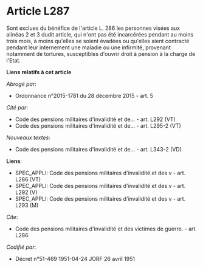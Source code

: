 # Article L287

Sont exclues du bénéfice de l'article L. 286 les personnes visées aux alinéas 2 et 3 dudit article, qui n'ont pas été
incarcérées pendant au moins trois mois, à moins qu'elles se soient évadées ou qu'elles aient contracté pendant leur
internement une maladie ou une infirmité, provenant notamment de tortures, susceptibles d'ouvrir droit à pension à la charge
de l'Etat.

**Liens relatifs à cet article**

_Abrogé par_:

  - Ordonnance n°2015-1781 du 28 décembre 2015 - art. 5

_Cité par_:

  - Code des pensions militaires d'invalidité et de... - art. L292 (VT)
  - Code des pensions militaires d'invalidité et de... - art. L295-2 (VT)

_Nouveaux textes_:

  - Code des pensions militaires d'invalidité et de... - art. L343-2 (VD)

**Liens**:

  - SPEC_APPLI: Code des pensions militaires d'invalidité et des v - art. L286 (VT)
  - SPEC_APPLI: Code des pensions militaires d'invalidité et des v - art. L292 (V)
  - SPEC_APPLI: Code des pensions militaires d'invalidité et des v - art. L293 (M)

_Cite_:

  - Code des pensions militaires d'invalidité et des victimes de guerre. - art. L286

_Codifié par_:

  - Décret n°51-469 1951-04-24 JORF 26 avril 1951
